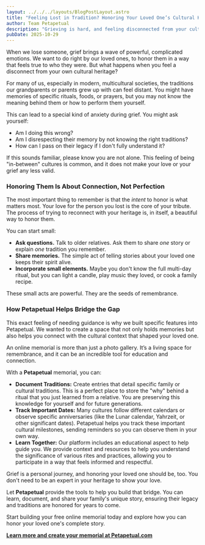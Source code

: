 ```yaml
---
layout: ../../../layouts/BlogPostLayout.astro
title: "Feeling Lost in Tradition? Honoring Your Loved One’s Cultural Heritage"
author: Team Petapetual
description: "Grieving is hard, and feeling disconnected from your cultural traditions can make it harder. Learn how you can still honor your loved one's heritage."
pubDate: 2025-10-29
---
```


When we lose someone, grief brings a wave of powerful, complicated emotions. We want to do right by our loved ones, to honor them in a way that feels true to who they were. But what happens when you feel a disconnect from your own cultural heritage?

For many of us, especially in modern, multicultural societies, the traditions our grandparents or parents grew up with can feel distant. You might have memories of specific rituals, foods, or prayers, but you may not know the meaning behind them or how to perform them yourself.

This can lead to a special kind of anxiety during grief. You might ask yourself:
* Am I doing this wrong?
* Am I disrespecting their memory by not knowing the right traditions?
* How can I pass on their legacy if I don't fully understand it?

If this sounds familiar, please know you are not alone. This feeling of being "in-between" cultures is common, and it does not make your love or your grief any less valid.

### Honoring Them Is About Connection, Not Perfection

The most important thing to remember is that the *intent* to honor is what matters most. Your love for the person you lost is the core of your tribute. The process of trying to reconnect with your heritage is, in itself, a beautiful way to honor them.

You can start small:
* **Ask questions.** Talk to older relatives. Ask them to share *one* story or explain *one* tradition you remember.
* **Share memories.** The simple act of telling stories about your loved one keeps their spirit alive.
* **Incorporate small elements.** Maybe you don't know the full multi-day ritual, but you can light a candle, play music they loved, or cook a family recipe.

These small acts are powerful. They are the seeds of remembrance.

### How Petapetual Helps Bridge the Gap

This exact feeling of needing guidance is why we built specific features into Petapetual. We wanted to create a space that not only holds memories but also helps you connect with the cultural context that shaped your loved one.

An online memorial is more than just a photo gallery. It’s a living space for remembrance, and it can be an incredible tool for education and connection.

With a **Petapetual** memorial, you can:

* **Document Traditions:** Create entries that detail specific family or cultural traditions. This is a perfect place to store the "why" behind a ritual that you just learned from a relative. You are preserving this knowledge for yourself and for future generations.
* **Track Important Dates:** Many cultures follow different calendars or observe specific anniversaries (like the Lunar calendar, Yahrzeit, or other significant dates). Petapetual helps you track these important cultural milestones, sending reminders so you can observe them in your own way.
* **Learn Together:** Our platform includes an educational aspect to help guide you. We provide context and resources to help you understand the significance of various rites and practices, allowing you to participate in a way that feels informed and respectful.

Grief is a personal journey, and honoring your loved one should be, too. You don't need to be an expert in your heritage to show your love.

Let **Petapetual** provide the tools to help you build that bridge. You can learn, document, and share your family's unique story, ensuring their legacy and traditions are honored for years to come.

Start building your free online memorial today and explore how you can honor your loved one's complete story.

[**Learn more and create your memorial at Petapetual.com**](https://www.petapetual.com)
